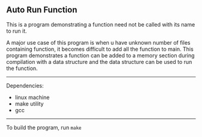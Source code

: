 Auto Run Function
---
This is a program demonstrating a function need not be
called with its name to run it.

A major use case of this program is when u have unknown
number of files containing function, it becomes difficult
to add all the function to main. This program demonstrates
a function can be added to a memory section during compilation 
with a data structure and the data structure can be used
to run the function.

---
Dependencies:
* linux machine
* make utility
* gcc

---
To build the program, run ```make```
